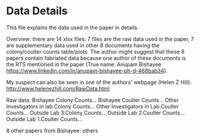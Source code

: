 # Data Details

This file explains the data used in the paper in details.

Overview: there are 14 xlsx files: 7 files are the raw data used in the paper, 7 are supplementary data used in other 8 documents having the colony/coulter counts table/plots. The author might suggest that these 8 papers contain fabriated data because one author of these documents is the RTS mentioned in the paper (True name: Anupam Bishayee https://www.linkedin.com/in/anupam-bishayee-ph-d-468bab34).

My suspect can also be seen in one of the authors' webpage (Helen Z Hill): http://www.helenezhill.com/RawData.html

Raw data:
Bishayee Colony Counts...
Bishayee Coulter Counts...
Other Investigators in lab.Colony Counts...
Other Investigators in Lab.Coulter Counts...
Outside Lab 3.Colony Counts...
Outside Lab 2.Coulter Counts...
Outside Lab 1.Coulter Counts...

8 other papers from Bishayee:
others




